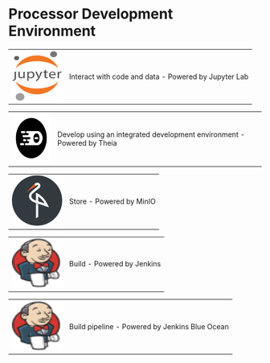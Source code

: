 # Processor Development Environment

<table>
<tr>
<td><a href="#" onclick="javascript:window.open(window.location.origin + ':8888')"><img src="img/jupyter.png" alt="" style="width:100px;height:100px;"></a></td>
<td>Interact with code and data - Powered by Jupyter Lab</td>
</tr>
</table>

<table>
<tr>
<td><a href="#" onclick="javascript:window.open(window.location.origin + ':8888/theia')"><img src="img/theia.svg" alt="" style="width:100px;height:100px;"></a></td>
<td>Develop using an integrated development environment - Powered by Theia</td>
</tr>
</table>

<table>
<tr>
<td><a href="#" onclick="javascript:window.open(window.location.origin + ':9000')"><img src="img/minio.png" alt="" style="width:100px;height:100px;"></a></td>
<td>Store - Powered by MinIO</td>
</tr>
</table>

<table>
<tr>
<td><a href="#" onclick="javascript: window.open(window.location.origin + ':8081/jenkins')" ><img src="img/jenkins.svg" alt="" style="width:100px;height:100px;"></a></td>
<td>Build - Powered by Jenkins</td>
</tr>
</table>

<table>
<tr>
<td><a href="#" onclick="javascript: window.open(window.location.origin + ':8081/jenkins/blue')" ><img src="img/jenkins.svg" alt="" style="width:100px;height:100px;"></a></td>
<td>Build pipeline - Powered by Jenkins Blue Ocean</td>
</tr>
</table>
